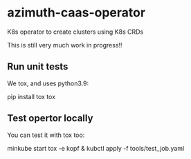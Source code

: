 # azimuth-caas-operator

K8s operator to create clusters using K8s CRDs

This is still very much work in progress!!

## Run unit tests

We tox, and uses python3.9:

  pip install tox
  tox

## Test opertor locally

You can test it with tox too:

   minkube start
   tox -e kopf &
   kubctl apply -f tools/test_job.yaml

